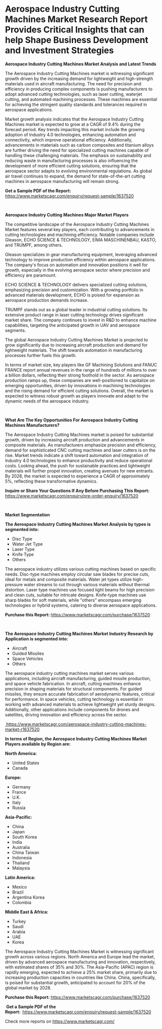 <p><h1>Aerospace Industry Cutting Machines Market Research Report Provides Critical Insights that can help Shape Business Development and Investment Strategies</h1></p><p><strong>Aerospace Industry Cutting Machines Market Analysis and Latest Trends</strong></p>
<p><p>The Aerospace Industry Cutting Machines market is witnessing significant growth driven by the increasing demand for lightweight and high-strength materials used in aircraft manufacturing. The need for precision and efficiency in producing complex components is pushing manufacturers to adopt advanced cutting technologies, such as laser cutting, waterjet cutting, and automated machining processes. These machines are essential for achieving the stringent quality standards and tolerances required in aerospace applications.</p><p>Market growth analysis indicates that the Aerospace Industry Cutting Machines market is expected to grow at a CAGR of 9.4% during the forecast period. Key trends impacting this market include the growing adoption of Industry 4.0 technologies, enhancing automation and connectivity, which improve operational efficiency. Additionally, advancements in materials such as carbon composites and titanium alloys are further driving the need for specialized cutting machines capable of handling these challenging materials. The emphasis on sustainability and reducing waste in manufacturing processes is also influencing the development of more efficient cutting solutions, ensuring that the aerospace sector adapts to evolving environmental regulations. As global air travel continues to expand, the demand for state-of-the-art cutting machines in aerospace manufacturing will remain strong.</p></p>
<p><strong>Get a Sample PDF of the Report:&nbsp;</strong> <a href="https://www.marketscagr.com/enquiry/request-sample/1637520?utm_campaign=2304&utm_medium=2&utm_source=Github&utm_content=ia&utm_term=23032025&utm_id=aerospace-industry-cutting-machines">https://www.marketscagr.com/enquiry/request-sample/1637520</a></p>
<p>&nbsp;</p>
<p><strong>Aerospace Industry Cutting Machines Major Market Players</strong></p>
<p><p>The competitive landscape of the Aerospace Industry Cutting Machines Market features several key players, each contributing to advancements in cutting technologies and machining efficiency. Notable companies include Gleason, ECHO SCIENCE & TECHNOLOGY, EIMA MASCHINENBAU, KASTO, and TRUMPF, among others.</p><p>Gleason specializes in gear manufacturing equipment, leveraging advanced technology to improve production efficiency within aerospace applications. The company's focus on automation and innovation positions it well for growth, especially in the evolving aerospace sector where precision and efficiency are paramount.</p><p>ECHO SCIENCE & TECHNOLOGY delivers specialized cutting solutions, emphasizing precision and customization. With a growing portfolio in advanced materials development, ECHO is poised for expansion as aerospace production demands increase. </p><p>TRUMPF stands out as a global leader in industrial cutting solutions. Its extensive product range in laser cutting technology drives significant market share. The company continues to invest in R&D to enhance machine capabilities, targeting the anticipated growth in UAV and aerospace segments.</p><p>The global Aerospace Industry Cutting Machines Market is projected to grow significantly due to increasing aircraft production and demand for lightweight materials. The shift towards automation in manufacturing processes further fuels this growth.</p><p>In terms of market size, key players like GF Machining Solutions and FANUC FRANCE report annual revenues in the range of hundreds of millions to over a billion dollars, reflecting their strong foothold in the sector. As aerospace production ramps up, these companies are well-positioned to capitalize on emerging opportunities, driven by innovations in machining technologies and the rising demand for efficient cutting solutions. Overall, the market is expected to witness robust growth as players innovate and adapt to the dynamic needs of the aerospace industry.</p></p>
<p>&nbsp;</p>
<p><strong>What Are The Key Opportunities For Aerospace Industry Cutting Machines Manufacturers?</strong></p>
<p><p>The Aerospace Industry Cutting Machines market is poised for substantial growth, driven by increasing aircraft production and advancements in composite materials. As manufacturers emphasize precision and efficiency, demand for sophisticated CNC cutting machines and laser cutters is on the rise. Market trends indicate a shift toward automation and integration of Industry 4.0 technologies to enhance productivity and reduce operational costs. Looking ahead, the push for sustainable practices and lightweight materials will further propel innovation, creating avenues for new entrants. By 2028, the market is expected to experience a CAGR of approximately 5%, reflecting these transformative dynamics.</p></p>
<p><strong>Inquire or Share Your Questions If Any Before Purchasing This Report:</strong> <a href="https://www.marketscagr.com/enquiry/pre-order-enquiry/1637520?utm_campaign=2304&utm_medium=2&utm_source=Github&utm_content=ia&utm_term=23032025&utm_id=aerospace-industry-cutting-machines">https://www.marketscagr.com/enquiry/pre-order-enquiry/1637520</a></p>
<p>&nbsp;</p>
<p><strong>Market Segmentation</strong></p>
<p><strong>The Aerospace Industry Cutting Machines Market Analysis by types is segmented into:</strong></p>
<p><ul><li>Disc Type</li><li>Water Jet Type</li><li>Laser Type</li><li>Knife Type</li><li>Others</li></ul></p>
<p><p>The aerospace industry utilizes various cutting machines based on specific needs. Disc-type machines employ circular saw blades for precise cuts, ideal for metals and composite materials. Water jet types utilize high-pressure water streams to cut through various materials without thermal distortion. Laser type machines use focused light beams for high precision and clean cuts, suitable for intricate designs. Knife-type machines use sharp blades for soft materials, while "others" encompass emerging technologies or hybrid systems, catering to diverse aerospace applications.</p></p>
<p><strong>Purchase this Report:&nbsp;</strong><a href="https://www.marketscagr.com/purchase/1637520?utm_campaign=2304&utm_medium=2&utm_source=Github&utm_content=ia&utm_term=23032025&utm_id=aerospace-industry-cutting-machines">https://www.marketscagr.com/purchase/1637520</a></p>
<p>&nbsp;</p>
<p><strong>The Aerospace Industry Cutting Machines Market Industry Research by Application is segmented into:</strong></p>
<p><ul><li>Aircraft</li><li>Guided Missiles</li><li>Space Vehicles</li><li>Others</li></ul></p>
<p><p>The aerospace industry cutting machines market serves various applications, including aircraft manufacturing, guided missile production, and space vehicle fabrication. In aircraft, cutting machines enhance precision in shaping materials for structural components. For guided missiles, they ensure accurate fabrication of aerodynamic features, critical for performance. In space vehicles, cutting technology is essential in working with advanced materials to achieve lightweight yet sturdy designs. Additionally, other applications include components for drones and satellites, driving innovation and efficiency across the sector.</p></p>
<p><a href="https://www.marketscagr.com/aerospace-industry-cutting-machines-market-r1637520?utm_campaign=2304&utm_medium=2&utm_source=Github&utm_content=ia&utm_term=23032025&utm_id=aerospace-industry-cutting-machines">&nbsp;https://www.marketscagr.com/aerospace-industry-cutting-machines-market-r1637520</a></p>
<p><strong>In terms of Region, the Aerospace Industry Cutting Machines Market Players available by Region are:</strong></p>
<p>
    <p> <strong> North America: </strong>
        <ul>
            <li>United States</li>
            <li>Canada</li>
        </ul>
        </p> 
    <p> <strong> Europe: </strong>
        <ul>
            <li>Germany</li>
            <li>France</li>
            <li>U.K.</li>
            <li>Italy</li>
            <li>Russia</li>
        </ul>
        </p> 
    <p> <strong> Asia-Pacific: </strong>
        <ul>
            <li>China</li>
            <li>Japan</li>
            <li>South Korea</li>
            <li>India</li>
            <li>Australia</li>
            <li>China Taiwan</li>
            <li>Indonesia</li>
            <li>Thailand</li>
            <li>Malaysia</li>
        </ul>
        </p> 
    <p> <strong> Latin America: </strong>
        <ul>
            <li>Mexico</li>
            <li>Brazil</li>
            <li>Argentina Korea</li>
            <li>Colombia</li>
        </ul>
        </p> 
    <p> <strong> Middle East & Africa: </strong>
        <ul>
            <li>Turkey</li>
            <li>Saudi</li>
            <li>Arabia</li>
            <li>UAE</li>
            <li>Korea</li>
        </ul>
    </p>
    </p>
<p><p>The Aerospace Industry Cutting Machines Market is witnessing significant growth across various regions. North America and Europe lead the market, driven by advanced aerospace manufacturing and innovation, respectively, with estimated shares of 35% and 30%. The Asia-Pacific (APAC) region is rapidly emerging, expected to achieve a 25% market share, primarily due to increasing production capacities in countries like China. China, specifically, is poised for substantial growth, anticipated to account for 20% of the global market by 2028.</p></p>
<p><strong>Purchase this Report: </strong><a href="https://www.marketscagr.com/purchase/1637520?utm_campaign=2304&utm_medium=2&utm_source=Github&utm_content=ia&utm_term=23032025&utm_id=aerospace-industry-cutting-machines">https://www.marketscagr.com/purchase/1637520</a></p>
<p>&nbsp;<strong>Get a Sample PDF of the Report:&nbsp;&nbsp;</strong><a href="https://www.marketscagr.com/enquiry/request-sample/1637520?utm_campaign=2304&utm_medium=2&utm_source=Github&utm_content=ia&utm_term=23032025&utm_id=aerospace-industry-cutting-machines">https://www.marketscagr.com/enquiry/request-sample/1637520</a></p>
<p><strong></strong></p>
<p>Check more reports on <a href="https://www.marketscagr.com/?utm_campaign=2304&utm_medium=2&utm_source=Github&utm_content=ia&utm_term=23032025&utm_id=aerospace-industry-cutting-machines">https://www.marketscagr.com/</a></p>